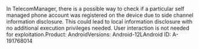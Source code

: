 In TelecomManager, there is a possible way to check if a particular self managed phone account was registered on the device due to side channel information disclosure. This could lead to local information disclosure with no additional execution privileges needed. User interaction is not needed for exploitation.Product: AndroidVersions: Android-12LAndroid ID: A-191768014